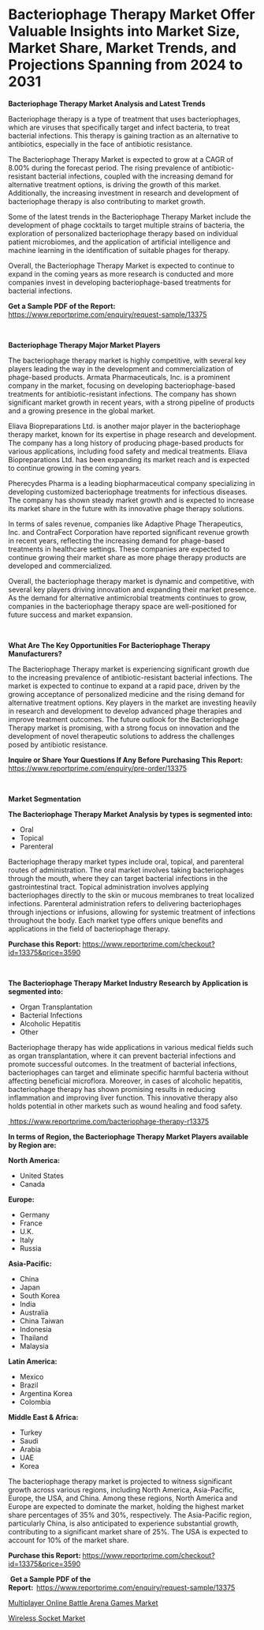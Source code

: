 <p><h1>Bacteriophage Therapy Market Offer Valuable Insights into Market Size, Market Share, Market Trends, and Projections Spanning from 2024 to 2031</h1></p><p><strong>Bacteriophage Therapy Market Analysis and Latest Trends</strong></p>
<p><p>Bacteriophage therapy is a type of treatment that uses bacteriophages, which are viruses that specifically target and infect bacteria, to treat bacterial infections. This therapy is gaining traction as an alternative to antibiotics, especially in the face of antibiotic resistance.</p><p>The Bacteriophage Therapy Market is expected to grow at a CAGR of 8.00% during the forecast period. The rising prevalence of antibiotic-resistant bacterial infections, coupled with the increasing demand for alternative treatment options, is driving the growth of this market. Additionally, the increasing investment in research and development of bacteriophage therapy is also contributing to market growth.</p><p>Some of the latest trends in the Bacteriophage Therapy Market include the development of phage cocktails to target multiple strains of bacteria, the exploration of personalized bacteriophage therapy based on individual patient microbiomes, and the application of artificial intelligence and machine learning in the identification of suitable phages for therapy.</p><p>Overall, the Bacteriophage Therapy Market is expected to continue to expand in the coming years as more research is conducted and more companies invest in developing bacteriophage-based treatments for bacterial infections.</p></p>
<p><strong>Get a Sample PDF of the Report:&nbsp;</strong> <a href="https://www.reportprime.com/enquiry/request-sample/13375">https://www.reportprime.com/enquiry/request-sample/13375</a></p>
<p>&nbsp;</p>
<p><strong>Bacteriophage Therapy Major Market Players</strong></p>
<p><p>The bacteriophage therapy market is highly competitive, with several key players leading the way in the development and commercialization of phage-based products. Armata Pharmaceuticals, Inc. is a prominent company in the market, focusing on developing bacteriophage-based treatments for antibiotic-resistant infections. The company has shown significant market growth in recent years, with a strong pipeline of products and a growing presence in the global market.</p><p>Eliava Biopreparations Ltd. is another major player in the bacteriophage therapy market, known for its expertise in phage research and development. The company has a long history of producing phage-based products for various applications, including food safety and medical treatments. Eliava Biopreparations Ltd. has been expanding its market reach and is expected to continue growing in the coming years.</p><p>Pherecydes Pharma is a leading biopharmaceutical company specializing in developing customized bacteriophage treatments for infectious diseases. The company has shown steady market growth and is expected to increase its market share in the future with its innovative phage therapy solutions.</p><p>In terms of sales revenue, companies like Adaptive Phage Therapeutics, Inc. and ContraFect Corporation have reported significant revenue growth in recent years, reflecting the increasing demand for phage-based treatments in healthcare settings. These companies are expected to continue growing their market share as more phage therapy products are developed and commercialized.</p><p>Overall, the bacteriophage therapy market is dynamic and competitive, with several key players driving innovation and expanding their market presence. As the demand for alternative antimicrobial treatments continues to grow, companies in the bacteriophage therapy space are well-positioned for future success and market expansion.</p></p>
<p>&nbsp;</p>
<p><strong>What Are The Key Opportunities For Bacteriophage Therapy Manufacturers?</strong></p>
<p><p>The Bacteriophage Therapy market is experiencing significant growth due to the increasing prevalence of antibiotic-resistant bacterial infections. The market is expected to continue to expand at a rapid pace, driven by the growing acceptance of personalized medicine and the rising demand for alternative treatment options. Key players in the market are investing heavily in research and development to develop advanced phage therapies and improve treatment outcomes. The future outlook for the Bacteriophage Therapy market is promising, with a strong focus on innovation and the development of novel therapeutic solutions to address the challenges posed by antibiotic resistance.</p></p>
<p><strong>Inquire or Share Your Questions If Any Before Purchasing This Report:</strong> <a href="https://www.reportprime.com/enquiry/pre-order/13375">https://www.reportprime.com/enquiry/pre-order/13375</a></p>
<p>&nbsp;</p>
<p><strong>Market Segmentation</strong></p>
<p><strong>The Bacteriophage Therapy Market Analysis by types is segmented into:</strong></p>
<p><ul><li>Oral</li><li>Topical</li><li>Parenteral</li></ul></p>
<p><p>Bacteriophage therapy market types include oral, topical, and parenteral routes of administration. The oral market involves taking bacteriophages through the mouth, where they can target bacterial infections in the gastrointestinal tract. Topical administration involves applying bacteriophages directly to the skin or mucous membranes to treat localized infections. Parenteral administration refers to delivering bacteriophages through injections or infusions, allowing for systemic treatment of infections throughout the body. Each market type offers unique benefits and applications in the field of bacteriophage therapy.</p></p>
<p><strong>Purchase this Report:&nbsp;</strong><a href="https://www.reportprime.com/checkout?id=13375&price=3590">https://www.reportprime.com/checkout?id=13375&price=3590</a></p>
<p>&nbsp;</p>
<p><strong>The Bacteriophage Therapy Market Industry Research by Application is segmented into:</strong></p>
<p><ul><li>Organ Transplantation</li><li>Bacterial Infections</li><li>Alcoholic Hepatitis</li><li>Other</li></ul></p>
<p><p>Bacteriophage therapy has wide applications in various medical fields such as organ transplantation, where it can prevent bacterial infections and promote successful outcomes. In the treatment of bacterial infections, bacteriophages can target and eliminate specific harmful bacteria without affecting beneficial microflora. Moreover, in cases of alcoholic hepatitis, bacteriophage therapy has shown promising results in reducing inflammation and improving liver function. This innovative therapy also holds potential in other markets such as wound healing and food safety.</p></p>
<p><a href="https://www.reportprime.com/bacteriophage-therapy-r13375">&nbsp;https://www.reportprime.com/bacteriophage-therapy-r13375</a></p>
<p><strong>In terms of Region, the Bacteriophage Therapy Market Players available by Region are:</strong></p>
<p>
    <p> <strong> North America: </strong>
        <ul>
            <li>United States</li>
            <li>Canada</li>
        </ul>
        </p> 
    <p> <strong> Europe: </strong>
        <ul>
            <li>Germany</li>
            <li>France</li>
            <li>U.K.</li>
            <li>Italy</li>
            <li>Russia</li>
        </ul>
        </p> 
    <p> <strong> Asia-Pacific: </strong>
        <ul>
            <li>China</li>
            <li>Japan</li>
            <li>South Korea</li>
            <li>India</li>
            <li>Australia</li>
            <li>China Taiwan</li>
            <li>Indonesia</li>
            <li>Thailand</li>
            <li>Malaysia</li>
        </ul>
        </p> 
    <p> <strong> Latin America: </strong>
        <ul>
            <li>Mexico</li>
            <li>Brazil</li>
            <li>Argentina Korea</li>
            <li>Colombia</li>
        </ul>
        </p> 
    <p> <strong> Middle East & Africa: </strong>
        <ul>
            <li>Turkey</li>
            <li>Saudi</li>
            <li>Arabia</li>
            <li>UAE</li>
            <li>Korea</li>
        </ul>
    </p>
    </p>
<p><p>The bacteriophage therapy market is projected to witness significant growth across various regions, including North America, Asia-Pacific, Europe, the USA, and China. Among these regions, North America and Europe are expected to dominate the market, holding the highest market share percentages of 35% and 30%, respectively. The Asia-Pacific region, particularly China, is also anticipated to experience substantial growth, contributing to a significant market share of 25%. The USA is expected to account for 10% of the market share.</p></p>
<p><strong>Purchase this Report: </strong><a href="https://www.reportprime.com/checkout?id=13375&price=3590">https://www.reportprime.com/checkout?id=13375&price=3590</a></p>
<p>&nbsp;<strong>Get a Sample PDF of the Report:&nbsp;&nbsp;</strong><a href="https://www.reportprime.com/enquiry/request-sample/13375">https://www.reportprime.com/enquiry/request-sample/13375</a></p>
<p><strong></strong></p>
<p><p><a href="https://github.com/WillieWoodard/Market-Research-Report-List-4/blob/main/multiplayer-online-battle-arena-games-market.md">Multiplayer Online Battle Arena Games Market</a></p><p><a href="https://nifty-kite-d51.notion.site/Decoding-Wireless-Socket-Market-Metrics-Market-Share-Trends-and-Growth-Patterns-766fd0571b784c80b51c2afe6154fae1">Wireless Socket Market</a></p></p>